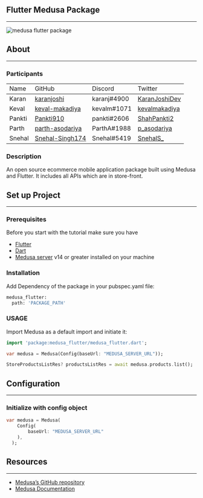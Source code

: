 

## Flutter Medusa Package
<hr>

![medusa flutter package](https://user-images.githubusercontent.com/47489894/196999514-cce76817-ccc6-4391-85cf-54214a5d96cc.gif)


## About
<hr>

### Participants
<table>
<tr>
<td>Name</td>
<td>GitHub</td>
<td>Discord</td>
<td>Twitter</td>
</tr>
<thead>
</thead>
<thbody>
<tr>
<td>Karan</td>
<td><a href="https://github.com/karanjoshi" target="_blank">karanjoshi</td>
<td>karanj#4900</td>
<td><a href="https://twitter.com/KaranJoshiDev" target="_blank">KaranJoshiDev</a></td>
</tr>
<tr>
<td>Keval</td>
<td><a href="https://github.com/keval-makadiya" target="_blank">keval-makadiya</a></td>
<td>kevalm#1071</td>
<td><a href="https://twitter.com/kevalmakadiya" target="_blank">kevalmakadiya</a></td>
</tr>
<tr>
<td>Pankti</td>
<td><a href="https://github.com/Pankti910" target="_blank">Pankti910</a></td>
<td>pankti#2606</td>
<td><a href="https://twitter.com/ShahPankti2" target="_blank">ShahPankti2</a></td>
</tr>
<tr>
<td>Parth</td>
<td><a href="https://github.com/parth-asodariya" target="_blank">parth-asodariya</a></td>
<td>ParthA#1988</td>
<td><a href="https://twitter.com/p_asodariya" target="_blank">p_asodariya</a></td>
</tr>
<tr>
<td>Snehal</td>
<td><a href="https://github.com/Snehal-Singh174" target="_blank">Snehal-Singh174</a></td>
<td>Snehal#5419</td>
<td><a href="https://twitter.com/SnehalS_" target="_blank">SnehalS_</a></td>
</tr>

<thbody>

</table>

### Description

An open source ecommerce mobile application package built using Medusa and Flutter. It includes all APIs which are in store-front. 



## Set up Project
<hr>

### Prerequisites
Before you start with the tutorial make sure you have

- [Flutter](https://flutter.dev/) 
- [Dart](https://dart.dev/get-dart) 
- [Medusa server](https://docs.medusajs.com/quickstart/quick-start/) v14 or greater installed on your machine


### Installation

Add Dependency of the package in your pubspec.yaml file:

```bash
medusa_flutter:
  path: 'PACKAGE_PATH'
```

### USAGE

Import Medusa as a default import and initiate it:


```dart
import 'package:medusa_flutter/medusa_flutter.dart';

var medusa = Medusa(Config(baseUrl: "MEDUSA_SERVER_URL"));

StoreProductsListRes? productsListRes = await medusa.products.list();
```

## Configuration
<hr>

### Initialize with config object

```dart
var medusa = Medusa(
    Config(
        baseUrl: "MEDUSA_SERVER_URL"
    ),
  );
```


## Resources
<hr>

- [Medusa’s GitHub repository](https://github.com/medusajs/medusa)
- [Medusa Documentation](https://docs.medusajs.com/)
